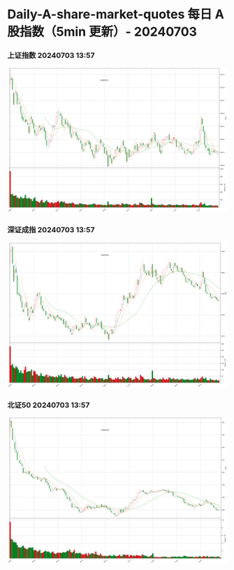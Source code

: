 
# Daily-A-share-market-quotes 每日 A 股指数（5min 更新）- 20240703

### 上证指数 20240703 13:57
![](./fig/2024/7/20240703-sh000001.png)

### 深证成指 20240703 13:57
![](./fig/2024/7/20240703-sz399001.png)

### 北证50 20240703 13:57
![](./fig/2024/7/20240703-bj899050.png)
